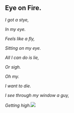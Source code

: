 ## Eye on Fire.
_I got a stye,_

_In my eye._

_Feels like a fly,_

_Sitting on my eye._

_All I can do is lie,_

_Or sigh._

_Oh my._

_I want to die._

_I see through my window a guy,_

_Getting high._![]({{site.baseurl}}//Eye%20On%20Fire.png)
